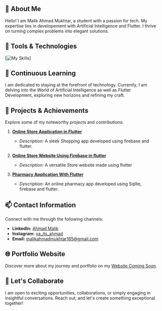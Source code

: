 ## 🌟 About Me

Hello! I am Malik Ahmad Mukhtar, a student with a passion for tech. My expertise lies in developement with Artificial Intelligence and Flutter. I thrive on turning complex problems into elegant solutions.

## 🚀 Tools & Technologies

[![My Skills](https://skillicons.dev/icons?i=flutter,dart,kotlin,sqlite,firebase,androidstudio,vscode,github,sql,python,django,tensorflow,opencv&perline=4)]

## 🌱 Continuous Learning

I am dedicated to staying at the forefront of technology. Currently, I am delving into the World of Artificial Intelligence as well as Flutter Development, exploring new horizons and refining my craft.

## 🔧 Projects & Achievements

Explore some of my noteworthy projects and contributions:

1. **[Online Store Application in Flutter](https://github.com/malikahmadmukhtar/Online-Store-App-using-flutter-Firebase)**
   - *Description:* A sleek Shopping app developed using firebase and flutter.

3. **[Online Store Website Using Firebase in flutter](https://github.com/malikahmadmukhtar/Online-store-website-using-firebase-in-flutter)**
   - *Description:* A versatile Store website made using flutter
   
2. **[Pharmacy Application With Flutter](https://github.com/malikahmadmukhtar/Flutter-pharmacy-app-using-firebase-and-sqlite)**
   - *Description:* An online pharmacy app developed using Sqlite, firebase and flutter.
   


## 📫 Contact Information

Connect with me through the following channels:

- **LinkedIn:** [Ahmad Malik](https://www.linkedin.com/in/malik-ahmad-mukhtar/)
- **Instagram:** [ya_its_ahmad](instagram.com/ya_its_ahmad)
- **Email:** [malikahmadmukhtar165@gmail.com](mailto:malikahmadmukhtar165@gmail.com)

## 🌐 Portfolio Website

Discover more about my journey and portfolio on my [Website Coming Soon](https://github.com/malikahmadmukhtar/).

## 🤝 Let's Collaborate

I am open to exciting opportunities, collaborations, or simply engaging in insightful conversations. Reach out, and let's create something exceptional together!
